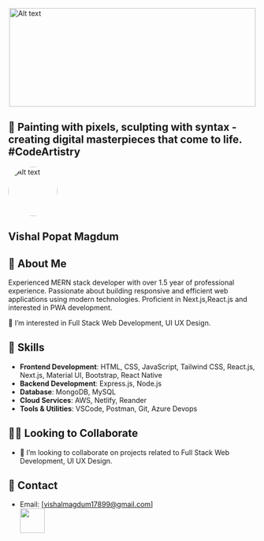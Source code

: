<div style="display:flex;alig-items: center;justify-content:center">
  <img src="https://i.pinimg.com/originals/81/17/8b/81178b47a8598f0c81c4799f2cdd4057.gif" alt="Alt text" style="width:500px; height:200px">
</div>

## 🎨 Painting with pixels, sculpting with syntax - creating digital masterpieces that come to life. #CodeArtistry

 
<img src="https://drive.google.com/uc?export=view&id=1DJso5oEIGiJtyTjXfrGcHDWme2QoEMGh" alt="Alt text" style="width: 100px; border-radius: 50%;"> 

## Vishal Popat Magdum










## 📝 About Me
Experienced MERN stack developer with over 1.5 year of professional experience. Passionate about building responsive and efficient web applications using modern technologies. Proficient in Next.js,React.js and interested in PWA development. 

👀 I’m interested in Full Stack Web Development, UI UX Design. 

## 🚀 Skills
- **Frontend Development**: HTML, CSS, JavaScript, Tailwind CSS, React.js, Next.js, Material UI, Bootstrap, React Native
- **Backend Development**: Express.js, Node.js
- **Database**: MongoDB, MySQL
- **Cloud Services**: AWS, Netlify, Reander
- **Tools & Utilities**: VSCode, Postman, Git, Azure Devops

## 🤝🏼 Looking to Collaborate
- 💞️ I’m looking to collaborate on projects related to Full Stack Web Development, UI UX Design.

## 📧 Contact
- Email: [vishalmagdum17899@gmail.com] <br/>
 <a href = "https://www.linkedin.com/in/vishal-magdum-893166228/"><img src="https://img.icons8.com/fluent/48/000000/linkedin.png"  style="width:50px; height:50px"/></a>



<!---
VishalMagdum/VishalMagdum is a ✨ special ✨ repository because its `README.md` (this file) appears on your GitHub profile.
You can click the Preview link to take a look at your changes.
--->
